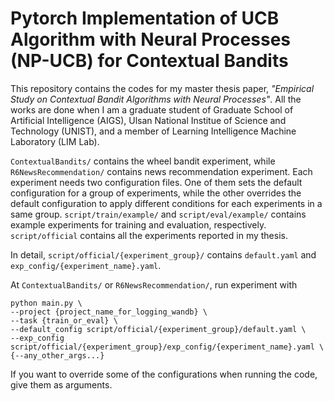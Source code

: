 # Pytorch Implementation of UCB Algorithm with Neural Processes (NP-UCB) for Contextual Bandits

This repository contains the codes for my master thesis paper, *"Empirical Study on Contextual Bandit Algorithms with Neural Processes"*.
All the works are done when I am a graduate student of Graduate School of Artificial Intelligence (AIGS), Ulsan National Institue of Science and Technology (UNIST), and a member of Learning Intelligence Machine Laboratory (LIM Lab).

`ContextualBandits/` contains the wheel bandit experiment, while `R6NewsRecommendation/` contains news recommendation experiment.
Each experiment needs two configuration files.
One of them sets the default configuration for a group of experiments, while the other overrides the default configuration to apply different conditions for each experiments in a same group.
`script/train/example/` and `script/eval/example/` contains example experiments for training and evaluation, respectively.
`script/official` contains all the experiments reported in my thesis.

In detail, `script/official/{experiment_group}/` contains `default.yaml` and `exp_config/{experiment_name}.yaml`.

At `ContextualBandits/` or `R6NewsRecommendation/`, run experiment with 
```
python main.py \
--project {project_name_for_logging_wandb} \
--task {train_or_eval} \
--default_config script/official/{experiment_group}/default.yaml \
--exp_config script/official/{experiment_group}/exp_config/{experiment_name}.yaml \
{--any_other_args...}
```
If you want to override some of the configurations when running the code, give them as arguments.

